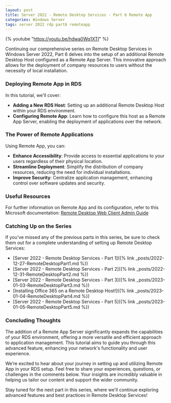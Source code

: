 ```yaml
---
layout: post
title: Server 2022 - Remote Desktop Services - Part 6 Remote App
categories: Windows Server
tags: server 2022 rdp part6 remoteapp
---
```


{% youtube "https://youtu.be/hdwa0Wq1XTI" %}

Continuing our comprehensive series on Remote Desktop Services in Windows Server 2022, Part 6 delves into the setup of an additional Remote Desktop Host configured as a Remote App Server. This innovative approach allows for the deployment of company resources to users without the necessity of local installation.

### Deploying Remote App in RDS

In this tutorial, we'll cover:

- **Adding a New RDS Host**: Setting up an additional Remote Desktop Host within your RDS environment.
- **Configuring Remote App**: Learn how to configure this host as a Remote App Server, enabling the deployment of applications over the network.

### The Power of Remote Applications

Using Remote App, you can:

- **Enhance Accessibility**: Provide access to essential applications to your users regardless of their physical location.
- **Streamline Deployment**: Simplify the distribution of company resources, reducing the need for individual installations.
- **Improve Security**: Centralize application management, enhancing control over software updates and security.

### Useful Resources

For further information on Remote App and its configuration, refer to this Microsoft documentation: [Remote Desktop Web Client Admin Guide](https://learn.microsoft.com/en-us/windows-server/remote/remote-desktop-services/clients/remote-desktop-web-client-admin)

### Catching Up on the Series

If you've missed any of the previous parts in this series, be sure to check them out for a complete understanding of setting up Remote Desktop Services:

- [Server 2022 - Remote Desktop Services - Part 1]({% link _posts/2022-12-27-RemoteDesktopPart1.md %})
- [Server 2022 - Remote Desktop Services - Part 2]({% link _posts/2022-12-31-RemoteDesktopPart2.md %})
- [Server 2022 - Remote Desktop Services - Part 3]({% link _posts/2023-01-03-RemoteDesktopPart3.md %})
- [Installing Office 365 on a Remote Desktop Host!]({% link _posts/2023-01-04-RemoteDesktopPart4.md %})
- [Server 2022 - Remote Desktop Services - Part 5]({% link _posts/2023-01-05-RemoteDesktopPart5.md %})

### Concluding Thoughts

The addition of a Remote App Server significantly expands the capabilities of your RDS environment, offering a more versatile and efficient approach to application management. This tutorial aims to guide you through this advanced feature, enhancing your network's functionality and user experience.

We’re excited to hear about your journey in setting up and utilizing Remote App in your RDS setup. Feel free to share your experiences, questions, or challenges in the comments below. Your insights are incredibly valuable in helping us tailor our content and support the wider community.

Stay tuned for the next part in this series, where we'll continue exploring advanced features and best practices in Remote Desktop Services!

